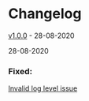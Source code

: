 # Changelog

[v1.0.0](https://github.com/appgurung/StackLogRuby/pull/1) - 28-08-2020

28-08-2020
### Fixed:
[Invalid log level issue](https://github.com/appgurung/StackLogRuby/issues/1)
